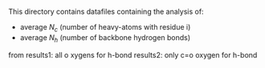 This directory contains datafiles containing the analysis of:

* average $N_c$ (number of heavy-atoms with residue i)
* average $N_h$ (number of backbone hydrogen bonds)

from 
results1: all o xygens for h-bond
results2: only c=o oxygen for h-bond

